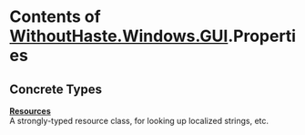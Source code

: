 # Contents of [WithoutHaste.Windows.GUI](TableOfContents.WithoutHaste.Windows.GUI.md).Properties

## Concrete Types

[**Resources**](WithoutHaste.Windows.GUI.Properties.Resources.md)  
A strongly-typed resource class, for looking up localized strings, etc.  

  

